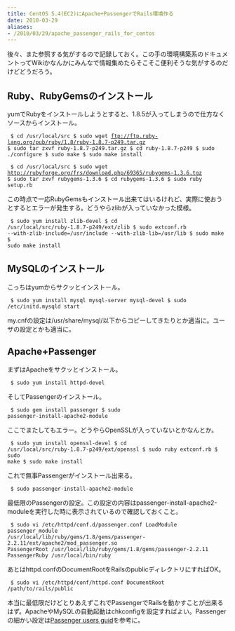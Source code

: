 ```yaml
---
title: CentOS 5.4(EC2)にApache+PassengerでRails環境作る
date: 2010-03-29
aliases:
- /2010/03/29/apache_passenger_rails_for_centos
---
```

後々、また参照する気がするので記録しておく。この手の環境構築系のドキュメントってWikiかなんかにみんなで情報集めたらそこそこ便利そうな気がするのだけどどうだろう。

<h2>Ruby、RubyGemsのインストール</h2>
yumでRubyをインストールしようとすると、1.8.5が入ってしまうので仕方なくソースからインストール。

<code><pre>
$ cd /usr/local/src
$ sudo wget ftp://ftp.ruby-lang.org/pub/ruby/1.8/ruby-1.8.7-p249.tar.gz
$ sudo tar zxvf ruby-1.8.7-p249.tar.gz
$ cd ruby-1.8.7-p249
$ sudo ./configure
$ sudo make
$ sudo make install
</pre></code>

<code><pre>
$ cd /usr/local/src
$ sudo wget http://rubyforge.org/frs/download.php/69365/rubygems-1.3.6.tgz
$ sudo tar zxvf rubygems-1.3.6
$ cd rubygems-1.3.6
$ sudo ruby setup.rb
</pre></code>

この時点で一応RubyGemsもインストール出来てはいるけれど、実際に使おうとするとエラーが発生する。どうやらzlibが入っていなかった模様。

<code><pre>
$ sudo yum install zlib-devel
$ cd /usr/local/src/ruby-1.8.7-p249/ext/zlib
$ sudo extconf.rb --with-zlib-include=/usr/include --with-zlib-lib=/usr/lib
$ sudo make
$ sudo make install
</pre></code>
<h2>MySQLのインストール</h2>
こっちはyumからサクッとインストール。

<code><pre>
$ sudo yum install mysql mysql-server mysql-devel
$ sudo /etc/initd.mysqld start
</pre></code>

my.cnfの設定は/usr/share/mysql/以下からコピーしてきたりとか適当に。ユーザの設定とかも適当に。

<h2>Apache+Passenger</h2>
まずはApacheをサクッとインストール。

<code><pre>
$ sudo yum install httpd-devel
</pre></code>

そしてPassengerのインストール。

<code><pre>
$ sudo gem install passenger
$ sudo passenger-install-apache2-module
</pre></code>

ここでまたしてもエラー。どうやらOpenSSLが入っていないとかなんとか。
<code><pre>
$ sudo yum install openssl-devel
$ cd /usr/local/src/ruby-1.8.7-p249/ext/openssl
$ sudo ruby extconf.rb
$ sudo make
$ sudo make install
</pre></code>

これで無事Passengerがインストール出来る。

<code><pre>
$ sudo passenger-install-apache2-module
</pre></code>

最低限のPassengerの設定。この設定の内容はpassenger-install-apache2-moduleを実行した時に表示されているので確認しておくこと。

<code><pre>
$ sudo vi /etc/httpd/conf.d/passenger.conf
LoadModule passenger_module /usr/local/lib/ruby/gems/1.8/gems/passenger-2.2.11/ext/apache2/mod_passenger.so
PassengerRoot /usr/local/lib/ruby/gems/1.8/gems/passenger-2.2.11
PassengerRuby /usr/local/bin/ruby
</pre></code>

あとはhttpd.confのDocumentRootをRailsのpublicディレクトリにすればOK。
<code><pre>
$ sudo vi /etc/httpd/conf/httpd.conf
DocumentRoot /path/to/rails/public
</pre></code>

本当に最低限だけどとりあえずこれでPassengerでRailsを動かすことが出来るはず。ApacheやMySQLの自動起動はchkconfigを設定すればよい。Passengerの細かい設定は<a href='http://www.modrails.com/documentation/Users%20guide.html'>Passenger users guid</a>を参考に。
